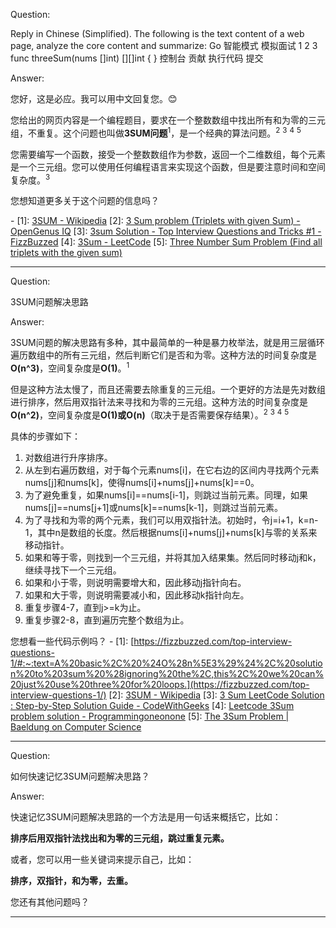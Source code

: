 Question:

Reply in Chinese (Simplified).
The following is the text content of a web page, analyze the core content and summarize:
Go
智能模式
模拟面试
1
2
3
func threeSum(nums []int) [][]int {
}
控制台 
贡献
执行代码
提交

Answer:

您好，这是必应。我可以用中文回复您。😊

您给出的网页内容是一个编程题目，要求在一个整数数组中找出所有和为零的三元组，不重复。这个问题也叫做**3SUM问题**<sup>1</sup>，是一个经典的算法问题。<sup>2</sup> <sup>3</sup> <sup>4</sup> <sup>5</sup>

您需要编写一个函数，接受一个整数数组作为参数，返回一个二维数组，每个元素是一个三元组。您可以使用任何编程语言来实现这个函数，但是要注意时间和空间复杂度。<sup>3</sup>

您想知道更多关于这个问题的信息吗？

\-
\[1]: [3SUM - Wikipedia](https://en.wikipedia.org/wiki/3SUM)
\[2]: [3 Sum problem (Triplets with given Sum) - OpenGenus IQ](https://iq.opengenus.org/triplet-with-given-sum/)
\[3]: [3sum Solution - Top Interview Questions and Tricks #1 - FizzBuzzed](https://fizzbuzzed.com/top-interview-questions-1/)
\[4]: [3Sum - LeetCode](https://leetcode.com/problems/3sum/)
\[5]: [Three Number Sum Problem (Find all triplets with the given sum)](https://www.callicoder.com/three-sum-problem/)

<hr/>

Question:

3SUM问题解决思路

Answer:

3SUM问题的解决思路有多种，其中最简单的一种是暴力枚举法，就是用三层循环遍历数组中的所有三元组，然后判断它们是否和为零。这种方法的时间复杂度是**O(n^3)**，空间复杂度是**O(1)**。<sup>1</sup>

但是这种方法太慢了，而且还需要去除重复的三元组。一个更好的方法是先对数组进行排序，然后用双指针法来寻找和为零的三元组。这种方法的时间复杂度是**O(n^2)**，空间复杂度是**O(1)**或**O(n)**（取决于是否需要保存结果）。<sup>2</sup> <sup>3</sup> <sup>4</sup> <sup>5</sup>

具体的步骤如下：

1. 对数组进行升序排序。
2. 从左到右遍历数组，对于每个元素nums[i]，在它右边的区间内寻找两个元素nums[j]和nums[k]，使得nums[i]+nums[j]+nums[k]==0。
3. 为了避免重复，如果nums[i]==nums[i-1]，则跳过当前元素。同理，如果nums[j]==nums[j+1]或nums[k]==nums[k-1]，则跳过当前元素。
4. 为了寻找和为零的两个元素，我们可以用双指针法。初始时，令j=i+1，k=n-1，其中n是数组的长度。然后根据nums[i]+nums[j]+nums[k]与零的关系来移动指针。
5. 如果和等于零，则找到一个三元组，并将其加入结果集。然后同时移动j和k，继续寻找下一个三元组。
6. 如果和小于零，则说明需要增大和，因此移动j指针向右。
7. 如果和大于零，则说明需要减小和，因此移动k指针向左。
8. 重复步骤4-7，直到j>=k为止。
9. 重复步骤2-8，直到遍历完整个数组为止。

您想看一些代码示例吗？
\-
\[1]: [https://fizzbuzzed.com/top-interview-questions-1/#:~:text=A%20basic%2C%20%24O%28n%5E3%29%24%2C%20solution%20to%203sum%20%28ignoring%20the%2C,this%2C%20we%20can%20just%20use%20three%20for%20loops.](https://fizzbuzzed.com/top-interview-questions-1/)
\[2]: [3SUM - Wikipedia](https://en.wikipedia.org/wiki/3SUM)
\[3]: [3 Sum LeetCode Solution : Step-by-Step Solution Guide - CodeWithGeeks](https://codewithgeeks.com/3-sum-leetcode-solution/)
\[4]: [Leetcode 3Sum problem solution - Programmingoneonone](https://programs.programmingoneonone.com/2021/08/leetcode-3sum-problem-solution.html)
\[5]: [The 3Sum Problem | Baeldung on Computer Science](https://www.baeldung.com/cs/3sum-problem)

<hr/>

Question:

如何快速记忆3SUM问题解决思路？

Answer:

快速记忆3SUM问题解决思路的一个方法是用一句话来概括它，比如：

**排序后用双指针法找出和为零的三元组，跳过重复元素。**

或者，您可以用一些关键词来提示自己，比如：

**排序，双指针，和为零，去重。**

您还有其他问题吗？


<hr/>


